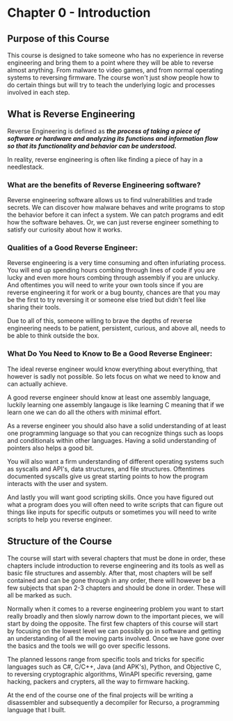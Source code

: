 # Chapter 0 - Introduction

## Purpose of this Course

This course is designed to take someone who has no experience in reverse engineering and bring them to a point where they will be able to reverse almost anything. From malware to video games, and from normal operating systems to reversing firmware. The course won't just show people how to do certain things but will try to teach the underlying logic and processes involved in each step.

## What is Reverse Engineering

Reverse Engineering is defined as ***the process of taking a piece of software or hardware and analyzing its functions and information flow so that its functionality and behavior can be understood.*** 

In reality, reverse engineering is often like finding a piece of hay in a needlestack. 

### What are the benefits of Reverse Engineering software?

Reverse engineering software allows us to find vulnerabilities and trade secrets. We can discover how malware behaves and write programs to stop the behavior before it can infect a system. We can patch programs and edit how the software behaves. Or, we can just reverse engineer something to satisfy our curiosity about how it works.

### Qualities of a Good Reverse Engineer:

Reverse engineering is a very time consuming and often infuriating process. You will end up spending hours combing through lines of code if you are lucky and even more hours combing through assembly if you are unlucky. And oftentimes you will need to write your own tools since if you are reverse engineering it for work or a bug bounty, chances are that you may be the first to try reversing it or someone else tried but didn't feel like sharing their tools.

Due to all of this, someone willing to brave the depths of reverse engineering needs to be patient, persistent, curious, and above all, needs to be able to think outside the box.

### What Do You Need to Know to Be a Good Reverse Engineer:

The ideal reverse engineer would know everything about everything, that however is sadly not possible. So lets focus on what we need to know and can actually achieve. 

A good reverse engineer should know at least one assembly language, luckily learning one assembly langauge is like learning C meaning that if we learn one we can do all the others with minimal effort.

As a reverse engineer you should also have a solid understanding of at least one programming language so that you can recognize things such as loops and conditionals within other languages. Having a solid understanding of pointers also helps a good bit.

You will also want a firm understanding of different operating systems such as syscalls and API's, data structures, and file structures. Oftentimes documented syscalls give us great starting points to how the program interacts with the user and system.

And lastly you will want good scripting skills. Once you have figured out what a program does you will often need to write scripts that can figure out things like inputs for specific outputs or sometimes you will need to write scripts to help you reverse engineer.

## Structure of the Course

The course will start with several chapters that must be done in order, these chapters include introduction to reverse engineering and its tools as well as basic file structures and assembly. After that, most chapters will be self contained and can be gone through in any order, there will however be a few subjects that span 2-3 chapters and should be done in order. These will all be marked as such.

Normally when it comes to a reverse engineering problem you want to start really broadly and then slowly narrow down to the important pieces, we will start by doing the opposite. The first few chapters of this course will start by focusing on the lowest level we can possibly go in software and getting an understanding of all the moving parts involved. Once we have gone over the basics and the tools we will go over specific lessons. 

The planned lessons range from specific tools and tricks for specific languages such as C#, C/C++, Java (and APK's), Python, and Objective C, to reversing cryptographic algorithms, WinAPI specific reversing, game hacking, packers and crypters, all the way to firmware hacking. 

At the end of the course one of the final projects will be writing a disassembler and subsequently a decompiler for Recurso, a programming language that I built.
